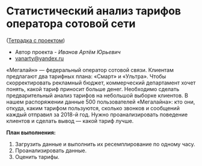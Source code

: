 # Статистический анализ тарифов оператора сотовой сети
([Тетрадка с проектом](https://github.com/Vanarty/Yandex-Projects/blob/main/analytics_eda/statistic_research_the_operators_tariff/statistic_research_the_operators_tariff.ipynb))

* Автор проекта - *Иванов Артём Юрьевич*
* vanarty@yandex.ru

«Мегалайн» — федеральный оператор сотовой связи. Клиентам предлагают два тарифных плана: «Смарт» и «Ультра». Чтобы скорректировать рекламный бюджет, коммерческий департамент хочет понять, какой тариф приносит больше денег.
Необходимо сделать предварительный анализ тарифов на небольшой выборке клиентов. В нашем распоряжении данные 500 пользователей «Мегалайна»: кто они, откуда, каким тарифом пользуются, сколько звонков и сообщений каждый отправил за 2018-й год. Нужно проанализировать поведение клиентов и сделать вывод — какой тариф лучше.

**План выполнения:**

1. Загрузить данные и выполнить их ресемплирование по одному часу.
2. Проанализировать данные.
3. Оценить тарифы.
